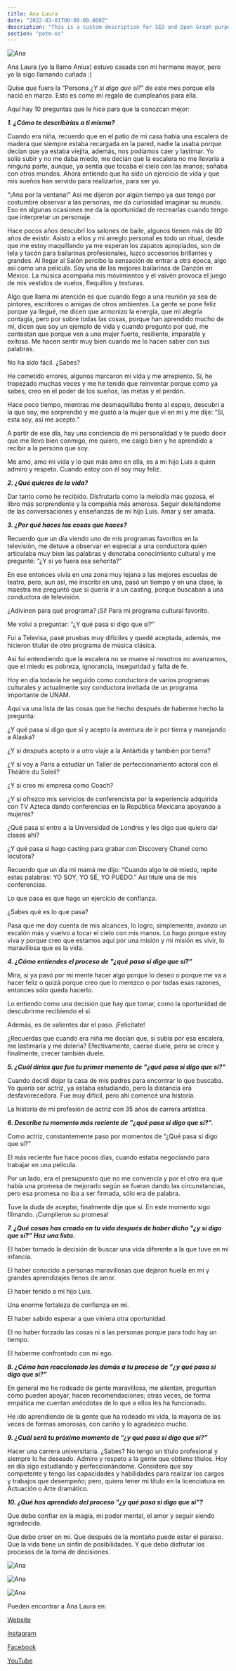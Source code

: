```yaml
---
title: Ana Laura
date: "2022-03-01T00:00:00.000Z"
description: "This is a custom description for SEO and Open Graph purposes, rather than the default generated excerpt. Simply add a description field to the frontmatter."
section: "potm-es"
---
```


![Ana](../images/mar22-1.jpg)

Ana Laura (yo la llamo Aniux) estuvo casada con mi hermano mayor, pero yo la sigo llamando cuñada :)

Quise que fuera la “Persona *¿Y si digo que sí?*” de este mes porque ella nació en marzo. Esto es como mi regalo de cumpleaños para ella.

Aquí hay 10 preguntas que le hice para que la conozcan mejor:

***1. ¿Cómo te describirías a ti misma?***

Cuando era niña, recuerdo que en el patio de mi casa había una escalera de madera que siempre estaba recargada en la pared, nadie la usaba porque decían que ya estaba viejita, además, nos podíamos caer y lastimar. Yo solía subir y no me daba miedo, me decían que la escalera no me llevaría a ninguna parte, aunque, yo sentía que tocaba el cielo con las manos; soñaba con otros mundos. Ahora entiendo que ha sido un ejercicio de vida y que mis sueños han servido para realizarlos, para ser yo.

“¡Ana por la ventana!” Así me dijeron por algún tiempo ya que tengo por costumbre observar a las personas, me da curiosidad imaginar su mundo. Eso en algunas ocasiones me da la oportunidad de recrearlas cuando tengo que interpretar un personaje.

Hace pocos años descubrí los salones de baile, algunos tienen más de 80 años de existir. Asisto a ellos y mi arreglo personal es todo un ritual, desde que me estoy maquillando ya me esperan los zapatos apropiados, son de tela y tacón para bailarinas profesionales, luzco accesorios brillantes y grandes. Al llegar al Salón percibo la sensación de entrar a otra época, algo así como una película. Soy una de las mejores bailarinas de Danzón en México. La música acompaña mis movimientos y el vaivén provoca el juego de mis vestidos de vuelos, flequillos y texturas.

Algo que llama mi atención es que cuando llego a una reunión ya sea de pintores, escritores o amigas de otros ambientes. La gente se pone feliz porque ya llegué, me dicen que armonizo la energía, que mi alegría contagia, pero por sobre todas las cosas, porque han aprendido mucho de mí, dicen que soy un ejemplo de vida y cuando pregunto por qué, me contestan que porque ven a una mujer fuerte, resiliente, imparable y exitosa. Me hacen sentir muy bien cuando me lo hacen saber con sus palabras.

No ha sido fácil. ¿Sabes?

He cometido errores, algunos marcaron mi vida y me arrepiento. Sí, he tropezado muchas veces y me he tenido que reinventar porque como ya sabes, creo en el poder de los sueños, las metas y el perdón.

Hace poco tiempo, mientras me desmaquillaba frente al espejo, descubrí a la que soy, me sorprendió y me gustó a la mujer que vi en mí y me dije: “Sí, esta soy, así me acepto.”

A partir de ese día, hay una conciencia de mi personalidad y te puedo decir que me llevo bien conmigo, me quiero, me caigo bien y he aprendido a recibir a la persona que soy.

Me amo, amo mi vida y lo que más amo en ella, es a mi hijo Luis a quien admiro y respeto. Cuando estoy con él soy muy feliz.

***2. ¿Qué quieres de la vida?***

Dar tanto como he recibido. Disfrutarla como la melodía más gozosa, el libro más sorprendente y la compañía más amorosa. Seguir deleitándome de las conversaciones y enseñanzas de mi hijo Luis. Amar y ser amada.

***3. ¿Por qué haces las cosas que haces?***

Recuerdo que un día viendo uno de mis programas favoritos en la televisión, me detuve a observar en especial a una conductora quién articulaba muy bien las palabras y denotaba conocimiento cultural y me pregunté: “¿Y si yo fuera esa señorita?”

En ese entonces vivía en una zona muy lejana a las mejores escuelas de teatro, pero, aun así, me inscribí en una, pasó un tiempo y en una clase, la maestra me preguntó que si quería ir a un casting, porque buscaban a una conductora de televisión.

¿Adivinen para qué programa? ¡Sí! Para mi programa cultural favorito.

Me volví a preguntar: “¿Y qué pasa si digo que sí?”

Fui a Televisa, pasé pruebas muy difíciles y quedé aceptada, además, me hicieron titular de otro programa de música clásica.

Así fui entendiendo que la escalera no se mueve si nosotros no avanzamos, que el miedo es pobreza, ignorancia, inseguridad y falta de fe.

Hoy en día todavía he seguido como conductora de varios programas culturales y actualmente soy conductora invitada de un programa importante de UNAM.

Aquí va una lista de las cosas que he hecho después de haberme hecho la pregunta:

¿Y qué pasa si digo que sí y acepto la aventura de ir por tierra y manejando a Alaska?

¿Y si después acepto ir a otro viaje a la Antártida y también por tierra?

¿Y si voy a París a estudiar un Taller de perfeccionamiento actoral con el Théâtre du Soleil?

¿Y si creo mi empresa como Coach?

¿Y si ofrezco mis servicios de conferencista por la experiencia adquirida con TV Azteca dando conferencias en la República Mexicana apoyando a mujeres?

¿Qué pasa sí entro a la Universidad de Londres y les digo que quiero dar clases ahí?

¿Y qué pasa si hago casting para grabar con Discovery Chanel como locutora?

Recuerdo que un día mi mamá me dijo: “Cuando algo te dé miedo, repite estas palabras: YO SOY, YO SÉ, YO PUEDO.” Así titulé una de mis conferencias.

Lo que pasa es que hago un ejercicio de confianza.

¿Sabes qué es lo que pasa?

Pasa que me doy cuenta de mis alcances, lo logro, simplemente, avanzo un escalón más y vuelvo a tocar el cielo con mis manos. Lo hago porque estoy viva y porque creo que estamos aquí por una misión y mi misión es vivir, lo maravillosa que es la vida.

***4. ¿Cómo entiendes el proceso de "¿qué pasa si digo que sí?”***

Mira, si ya pasó por mi mente hacer algo porque lo deseo o porque me va a hacer feliz o quizá porque creo que lo merezco o por todas esas razones, entonces sólo queda hacerlo.

Lo entiendo como una decisión que hay que tomar, como la oportunidad de descubrirme recibiendo el sí.

Además, es de valientes dar el paso. ¡Felicítate!

¿Recuerdas que cuando era niña me decían que, si subía por esa escalera, me lastimaría y me dolería? Efectivamente, caerse duele, pero se crece y finalmente, crecer también duele.

***5. ¿Cuál dirías que fue tu primer momento de "¿qué pasa si digo que sí?"***

Cuando decidí dejar la casa de mis padres para encontrar lo que buscaba. Yo quería ser actriz, ya estaba estudiando, pero la distancia era desfavorecedora. Fue muy difícil, pero ahí comencé una historia.

La historia de mi profesión de actriz con 35 años de carrera artística.

***6. Describe tu momento más reciente de "¿qué pasa si digo que sí?".***

Como actriz, constantemente paso por momentos de “¿Qué pasa si digo que sí?”

El más reciente fue hace pocos días, cuando estaba negociando para trabajar en una película.

Por un lado, era el presupuesto que no me convencía y por el otro era que había una promesa de mejorarlo según se fueran dando las circunstancias, pero esa promesa no iba a ser firmada, sólo era de palabra.

Tuve la duda de aceptar, finalmente dije que sí. En este momento sigo filmando. ¡Cumplieron su promesa!

***7. ¿Qué cosas has creado en tu vida después de haber dicho "¿y si digo que sí?” Haz una lista.***

El haber tomado la decisión de buscar una vida diferente a la que tuve en mi infancia.

El haber conocido a personas maravillosas que dejaron huella en mí y grandes aprendizajes llenos de amor.

El haber tenido a mi hijo Luis.

Una enorme fortaleza de confianza en mí.

El haber sabido esperar a que viniera otra oportunidad.

El no haber forzado las cosas ni a las personas porque para todo hay un tiempo.

El haberme confrontado con mi ego.

***8. ¿Cómo han reaccionado los demás a tu proceso de "¿y qué pasa si digo que sí?”***

En general me he rodeado de gente maravillosa, me alientan, preguntan cómo pueden apoyar, hacen recomendaciones; otras veces, de forma empática me cuentan anécdotas de lo que a ellos les ha funcionado.

He ido aprendiendo de la gente que ha rodeado mi vida, la mayoría de las veces de formas amorosas, con cariño y lo agradezco mucho.

***9. ¿Cuál será tu próximo momento de “¿y qué pasa si digo que sí?”***

Hacer una carrera universitaria. ¿Sabes? No tengo un título profesional y siempre lo he deseado. Admiro y respeto a la gente que obtiene títulos. Hoy en día sigo estudiando y perfeccionándome. Considero que soy competente y tengo las capacidades y habilidades para realizar los cargos y trabajos que desempeño; pero, quiero tener mi título en la licenciatura en Actuación o Arte dramático.

***10. ¿Qué has aprendido del proceso "¿y qué pasa si digo que sí"?***

Que debo confiar en la magia, mi poder mental, el amor y seguir siendo agradecida.

Que debo creer en mí. Que después de la montaña puede estar el paraíso. Que la vida tiene un sinfín de posibilidades. Y que debo disfrutar los procesos de la toma de decisiones.

![Ana](../images/mar22-2.jpg)

![Ana](../images/mar22-3.jpg)

![Ana](../images/mar22-4.jpg)

Pueden encontrar a Ana Laura en:

[Website](https://www.analauraespinosa.net/)

[Instagram](https://www.instagram.com/ana9lauraespinosa/)

[Facebook](https://www.facebook.com/ana.l.espinosa.9/)

[YouTube](https://www.youtube.com/channel/UCLGTZH0kpx3Am0Xt-IjrQGw)
